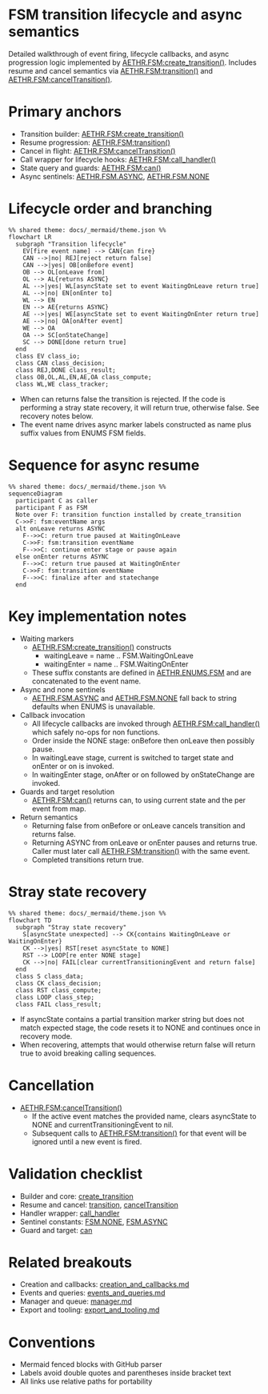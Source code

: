 # FSM transition lifecycle and async semantics

Detailed walkthrough of event firing, lifecycle callbacks, and async progression logic implemented by [AETHR.FSM:create_transition()](../../dev/FSM.lua:104). Includes resume and cancel semantics via [AETHR.FSM:transition()](../../dev/FSM.lua:451) and [AETHR.FSM:cancelTransition()](../../dev/FSM.lua:461).

# Primary anchors

- Transition builder: [AETHR.FSM:create_transition()](../../dev/FSM.lua:104)
- Resume progression: [AETHR.FSM:transition()](../../dev/FSM.lua:451)
- Cancel in flight: [AETHR.FSM:cancelTransition()](../../dev/FSM.lua:461)
- Call wrapper for lifecycle hooks: [AETHR.FSM:call_handler()](../../dev/FSM.lua:88)
- State query and guards: [AETHR.FSM:can()](../../dev/FSM.lua:407)
- Async sentinels: [AETHR.FSM.ASYNC](../../dev/FSM.lua:23), [AETHR.FSM.NONE](../../dev/FSM.lua:22)

# Lifecycle order and branching

```mermaid
%% shared theme: docs/_mermaid/theme.json %%
flowchart LR
  subgraph "Transition lifecycle"
    EV[fire event name] --> CAN{can fire}
    CAN -->|no| REJ[reject return false]
    CAN -->|yes| OB[onBefore event]
    OB --> OL[onLeave from]
    OL --> AL{returns ASYNC}
    AL -->|yes| WL[asyncState set to event WaitingOnLeave return true]
    AL -->|no| EN[onEnter to]
    WL --> EN
    EN --> AE{returns ASYNC}
    AE -->|yes| WE[asyncState set to event WaitingOnEnter return true]
    AE -->|no| OA[onAfter event]
    WE --> OA
    OA --> SC[onStateChange]
    SC --> DONE[done return true]
  end
  class EV class_io;
  class CAN class_decision;
  class REJ,DONE class_result;
  class OB,OL,AL,EN,AE,OA class_compute;
  class WL,WE class_tracker;
```

- When can returns false the transition is rejected. If the code is performing a stray state recovery, it will return true, otherwise false. See recovery notes below.
- The event name drives async marker labels constructed as name plus suffix values from ENUMS FSM fields.

# Sequence for async resume

```mermaid
%% shared theme: docs/_mermaid/theme.json %%
sequenceDiagram
  participant C as caller
  participant F as FSM
  Note over F: transition function installed by create_transition
  C->>F: fsm:eventName args
  alt onLeave returns ASYNC
    F-->>C: return true paused at WaitingOnLeave
    C->>F: fsm:transition eventName
    F-->>C: continue enter stage or pause again
  else onEnter returns ASYNC
    F-->>C: return true paused at WaitingOnEnter
    C->>F: fsm:transition eventName
    F-->>C: finalize after and statechange
  end
```

# Key implementation notes

- Waiting markers
  - [AETHR.FSM:create_transition()](../../dev/FSM.lua:104) constructs
    - waitingLeave = name .. FSM.WaitingOnLeave
    - waitingEnter = name .. FSM.WaitingOnEnter
  - These suffix constants are defined in [AETHR.ENUMS.FSM](../../dev/ENUMS.lua) and are concatenated to the event name.
- Async and none sentinels
  - [AETHR.FSM.ASYNC](../../dev/FSM.lua:23) and [AETHR.FSM.NONE](../../dev/FSM.lua:22) fall back to string defaults when ENUMS is unavailable.
- Callback invocation
  - All lifecycle callbacks are invoked through [AETHR.FSM:call_handler()](../../dev/FSM.lua:88) which safely no-ops for non functions.
  - Order inside the NONE stage: onBefore<event> then onLeave<from> then possibly pause.
  - In waitingLeave stage, current is switched to target state and onEnter<to> or on<to> is invoked.
  - In waitingEnter stage, onAfter<event> or on<event> followed by onStateChange are invoked.
- Guards and target resolution
  - [AETHR.FSM:can()](../../dev/FSM.lua:407) returns can, to using current state and the per event from map.
- Return semantics
  - Returning false from onBefore or onLeave cancels transition and returns false.
  - Returning ASYNC from onLeave or onEnter pauses and returns true. Caller must later call [AETHR.FSM:transition()](../../dev/FSM.lua:451) with the same event.
  - Completed transitions return true.

# Stray state recovery

```mermaid
%% shared theme: docs/_mermaid/theme.json %%
flowchart TD
  subgraph "Stray state recovery"
    S[asyncState unexpected] --> CK{contains WaitingOnLeave or WaitingOnEnter}
    CK -->|yes| RST[reset asyncState to NONE]
    RST --> LOOP[re enter NONE stage]
    CK -->|no| FAIL[clear currentTransitioningEvent and return false]
  end
  class S class_data;
  class CK class_decision;
  class RST class_compute;
  class LOOP class_step;
  class FAIL class_result;
```

- If asyncState contains a partial transition marker string but does not match expected stage, the code resets it to NONE and continues once in recovery mode.
- When recovering, attempts that would otherwise return false will return true to avoid breaking calling sequences.

# Cancellation

- [AETHR.FSM:cancelTransition()](../../dev/FSM.lua:461)
  - If the active event matches the provided name, clears asyncState to NONE and currentTransitioningEvent to nil.
  - Subsequent calls to [AETHR.FSM:transition()](../../dev/FSM.lua:451) for that event will be ignored until a new event is fired.

# Validation checklist

- Builder and core: [create_transition](../../dev/FSM.lua:104)
- Resume and cancel: [transition](../../dev/FSM.lua:451), [cancelTransition](../../dev/FSM.lua:461)
- Handler wrapper: [call_handler](../../dev/FSM.lua:88)
- Sentinel constants: [FSM.NONE](../../dev/FSM.lua:22), [FSM.ASYNC](../../dev/FSM.lua:23)
- Guard and target: [can](../../dev/FSM.lua:407)

# Related breakouts

- Creation and callbacks: [creation_and_callbacks.md](./creation_and_callbacks.md)
- Events and queries: [events_and_queries.md](./events_and_queries.md)
- Manager and queue: [manager.md](./manager.md)
- Export and tooling: [export_and_tooling.md](./export_and_tooling.md)

# Conventions

- Mermaid fenced blocks with GitHub parser
- Labels avoid double quotes and parentheses inside bracket text
- All links use relative paths for portability